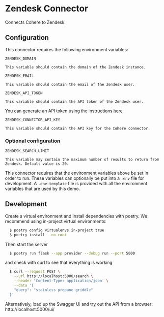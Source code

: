 # Zendesk Connector

Connects Cohere to Zendesk.

## Configuration

This connector requires the following environment variables:

```
ZENDESK_DOMAIN

This variable should contain the domain of the Zendesk instance.
```

```
ZENDESK_EMAIL

This variable should contain the email of the Zendesk user.
```

```
ZENDESK_API_TOKEN

This variable should contain the API token of the Zendesk user.
```

You can generate an API token using
the instructions [here](https://support.zendesk.com/hc/en-us/articles/226022787-Generating-a-new-API-token-)

```
ZENDESK_CONNECTOR_API_KEY

This variable should contain the API key for the Cohere connector.
```

### Optional configuration

```
ZENDESK_SEARCH_LIMIT

This variable may contain the maximum number of results to return from Zendesk. Default value is 20.
```

This connector requires that the environment variables above
be set in order to run. These variables can optionally be put into a `.env` file for development.
A `.env-template` file is provided with all the environment variables that are used by this demo.

## Development

Create a virtual environment and install dependencies with poetry. We recommend using in-project virtual environments:

```bash
  $ poetry config virtualenvs.in-project true
  $ poetry install --no-root
```

Then start the server

```bash
  $ poetry run flask --app provider --debug run --port 5000
```

and check with curl to see that everything is working

```bash
  $ curl --request POST \
    --url http://localhost:5000/search \
    --header 'Content-Type: application/json' \
    --data '{
    "query": "stainless propane griddle"
  }'
```

Alternatively, load up the Swagger UI and try out the API from a browser: http://localhost:5000/ui/
